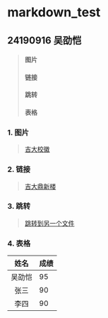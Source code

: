 # markdown_test
## 24190916 吴劭恺
> #### 图片
> #### 链接
> #### 跳转
> #### 表格

### 1. 图片
> [吉大校徽](jlu.png)
### 2. 链接
> [吉大鼎新楼](https://img0.baidu.com/it/u=4196542724,1829268828&fm=253&fmt=auto&app=120&f=JPEG?w=916&h=500)
### 3. 跳转
> [跳转到另一个文件](markdown2.md)
### 4. 表格
|姓名                             |成绩                                |
|:------------------------------------:|------------------------------------|
|吴劭恺                            |95|
|张三                             |90|
|李四                             |90|
